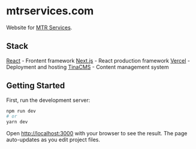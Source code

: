 # mtrservices.com
Website for [MTR Services](https://mtrservices.com/).

## Stack
[React](https://reactjs.org/) - Frontent framework
[Next.js](https://nextjs.org/) - React production framework
[Vercel](https://vercel.com/) - Deployment and hosting
[TinaCMS](https://tina.io/) - Content management system

## Getting Started

First, run the development server:

```bash
npm run dev
# or
yarn dev
```

Open [http://localhost:3000](http://localhost:3000) with your browser to see the result.  The page auto-updates as you edit project files.
